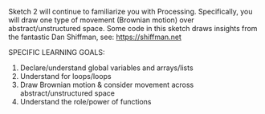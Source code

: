 Sketch 2 will continue to familiarize you with Processing. Specifically, you will draw one type of movement (Brownian motion) over abstract/unstructured space. Some code in this sketch draws insights from the fantastic Dan Shiffman, see: https://shiffman.net

SPECIFIC LEARNING GOALS:
1) Declare/understand global variables and arrays/lists
2) Understand for loops/loops
3) Draw Brownian motion & consider movement across abstract/unstructured space
4) Understand the role/power of functions